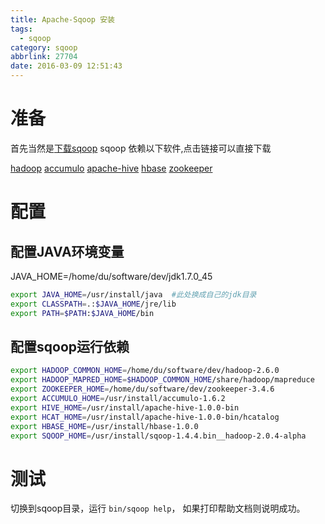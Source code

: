 ```yaml
---
title: Apache-Sqoop 安装
tags:
  - sqoop
category: sqoop
abbrlink: 27704
date: 2016-03-09 12:51:43
---
```

# 准备
首先当然是[下载sqoop](http://archive.apache.org/dist/sqoop/1.4.4/sqoop-1.4.4.bin__hadoop-2.0.4-alpha.tar.gz)
sqoop 依赖以下软件,点击链接可以直接下载
>
[hadoop](http://ftp.yz.yamagata-u.ac.jp/pub/network/apache/hadoop/common/hadoop-2.6.0/hadoop-2.6.0.tar.gz)
[accumulo](http://ftp.yz.yamagata-u.ac.jp/pub/network/apache/accumulo/1.6.2/accumulo-1.6.2-bin.tar.gz)
[apache-hive](http://ftp.tsukuba.wide.ad.jp/software/apache/hive/hive-1.0.0/apache-hive-1.0.0-bin.tar.gz)
[hbase](http://ftp.kddilabs.jp/infosystems/apache/hbase/hbase-1.0.0/hbase-1.0.0-bin.tar.gz)
[zookeeper](http://mirror.bit.edu.cn/apache/zookeeper/zookeeper-3.4.6/zookeeper-3.4.6.tar.gz)

# 配置
## 配置JAVA环境变量
JAVA_HOME=/home/du/software/dev/jdk1.7.0_45
``` bash
export JAVA_HOME=/usr/install/java  #此处换成自己的jdk目录
export CLASSPATH=.:$JAVA_HOME/jre/lib
export PATH=$PATH:$JAVA_HOME/bin
```

## 配置sqoop运行依赖
``` bash
export HADOOP_COMMON_HOME=/home/du/software/dev/hadoop-2.6.0
export HADOOP_MAPRED_HOME=$HADOOP_COMMON_HOME/share/hadoop/mapreduce
export ZOOKEEPER_HOME=/home/du/software/dev/zookeeper-3.4.6
export ACCUMULO_HOME=/usr/install/accumulo-1.6.2
export HIVE_HOME=/usr/install/apache-hive-1.0.0-bin
export HCAT_HOME=/usr/install/apache-hive-1.0.0-bin/hcatalog
export HBASE_HOME=/usr/install/hbase-1.0.0
export SQOOP_HOME=/usr/install/sqoop-1.4.4.bin__hadoop-2.0.4-alpha
```

# 测试
切换到sqoop目录，运行 `bin/sqoop help`， 如果打印帮助文档则说明成功。
